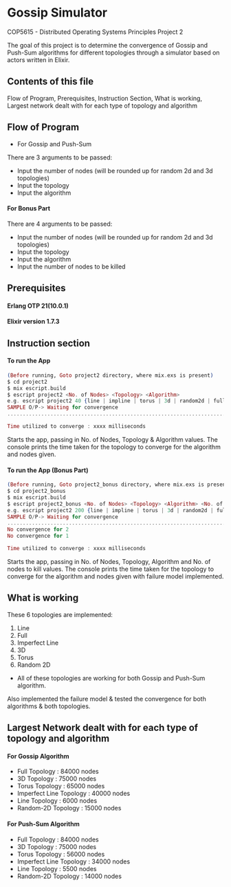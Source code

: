 # Gossip Simulator
COP5615 - Distributed Operating Systems Principles Project 2

The goal of this project is to determine the convergence of Gossip and Push-Sum algorithms for different topologies through a simulator based on actors written in Elixir.

## Contents of this file

Flow of Program, Prerequisites, Instruction Section, What is working, Largest network dealt with for each type of topology and algorithm

## Flow of Program

* For Gossip and Push-Sum

There are 3 arguments to be passed:

* Input the number of nodes (will be rounded up for random 2d and 3d topologies)
* Input the topology
* Input the algorithm


#### For Bonus Part

There are 4 arguments to be passed:
* Input the number of nodes (will be rounded up for random 2d and 3d topologies)
* Input the topology
* Input the algorithm
* Input the number of nodes to be killed


## Prerequisites

#### Erlang OTP 21(10.0.1)
#### Elixir version 1.7.3

## Instruction section

#### To run the App

```elixir
(Before running, Goto project2 directory, where mix.exs is present)
$ cd project2
$ mix escript.build
$ escript project2 <No. of Nodes> <Topology> <Algorithm>
e.g. escript project2 40 {line | impline | torus | 3d | random2d | full } {gossip | push-sum}
SAMPLE O/P-> Waiting for convergence
.................................................................................................................................................................

Time utilized to converge : xxxx milliseconds
```
Starts the app, passing in No. of Nodes, Topology & Algorithm values. The console prints the time taken for the topology to converge for the algorithm and nodes given.

#### To run the App (Bonus Part)
```elixir
(Before running, Goto project2_bonus directory, where mix.exs is present)
$ cd project2_bonus
$ mix escript.build
$ escript project2_bonus <No. of Nodes> <Topology> <Algorithm> <No. of nodes to kill>
e.g. escript project2 200 {line | impline | torus | 3d | random2d | full } {gossip | push-sum} 20
SAMPLE O/P-> Waiting for convergence
.................................................................................................................................................................
No convergence for 2
No convergence for 1

Time utilized to converge : xxxx milliseconds
```
Starts the app, passing in No. of Nodes, Topology, Algorithm and No. of nodes to kill values. The console prints the time taken for the topology to converge for the algorithm and nodes given with failure model implemented.


## What is working

These 6 topologies are implemented:

1. Line
2. Full
3. Imperfect Line
4. 3D
5. Torus
6. Random 2D

* All of these topologies are working for both Gossip and Push-Sum algorithm.

Also implemented the failure model & tested the convergence for both algorithms & both topologies.

## Largest Network dealt with for each type of topology and algorithm

#### For Gossip Algorithm
* Full Topology : 84000 nodes
* 3D Topology : 75000 nodes
* Torus Topology : 65000 nodes
* Imperfect Line Topology : 40000 nodes
* Line Topology : 6000 nodes
* Random-2D Topology : 15000 nodes

#### For Push-Sum Algorithm
* Full Topology : 84000 nodes
* 3D Topology : 75000 nodes
* Torus Topology : 56000 nodes
* Imperfect Line Topology : 34000 nodes
* Line Topology : 5500 nodes
* Random-2D Topology : 14000 nodes

